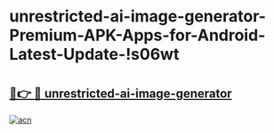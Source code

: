 # unrestricted-ai-image-generator-Premium-APK-Apps-for-Android-Latest-Update-!s06wt

# <h2><a href="https://uz7f7j.esa.edu.pl?title=unrestricted-ai-image-generator&ref=s06wt">🔗👉 🔴 unrestricted-ai-image-generator</a></h2>

[![acn](https://github.com/user-attachments/assets/0f9c940e-d8b0-45ae-aac7-cd30a18b3e1c)](https://uz7f7j.esa.edu.pl?title=unrestricted-ai-image-generator&ref=s06wt)

